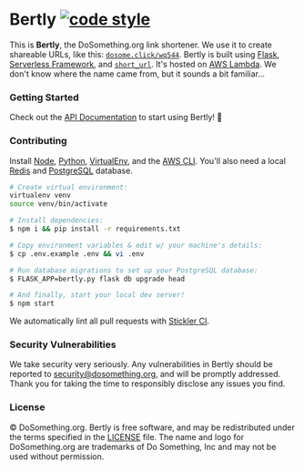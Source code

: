 # Bertly [![code style](https://img.shields.io/badge/style-flake8-blue.svg)](http://flake8.pycqa.org/en/latest/)

This is **Bertly**, the DoSomething.org link shortener. We use it to create shareable URLs, like this: [`dosome.click/wq544`](https://dosome.click/wq544). Bertly is built using [Flask](http://flask.pocoo.org), [Serverless Framework](https://serverless.com), and [`short_url`](https://pypi.org/project/short_url/). It's hosted on [AWS Lambda](https://aws.amazon.com/lambda/). We don't know where the name came from, but it sounds a bit familiar...

### Getting Started

Check out the [API Documentation](https://github.com/DoSomething/bertly/blob/docs/documentation/README.md) to start using
Bertly! :link:

### Contributing

Install [Node](https://nodejs.org/en/), [Python](https://www.python.org), [VirtualEnv](https://virtualenv.pypa.io/en/stable/), and the [AWS CLI](https://aws.amazon.com/cli/). You'll also need a local [Redis](https://redis.io) and [PostgreSQL](https://www.postgresql.org) database.

```sh
# Create virtual environment:
virtualenv venv
source venv/bin/activate

# Install dependencies:
$ npm i && pip install -r requirements.txt

# Copy environment variables & edit w/ your machine's details:
$ cp .env.example .env && vi .env

# Run database migrations to set up your PostgreSQL database:
$ FLASK_APP=bertly.py flask db upgrade head

# And finally, start your local dev server!
$ npm start
```

We automatically lint all pull requests with [Stickler CI](https://stickler-ci.com).

### Security Vulnerabilities

We take security very seriously. Any vulnerabilities in Bertly should be reported to [security@dosomething.org](mailto:security@dosomething.org),
and will be promptly addressed. Thank you for taking the time to responsibly disclose any issues you find.

### License

&copy; DoSomething.org. Bertly is free software, and may be redistributed under the terms specified
in the [LICENSE](https://github.com/DoSomething/bertly/blob/master/LICENSE) file. The name and logo for
DoSomething.org are trademarks of Do Something, Inc and may not be used without permission.
